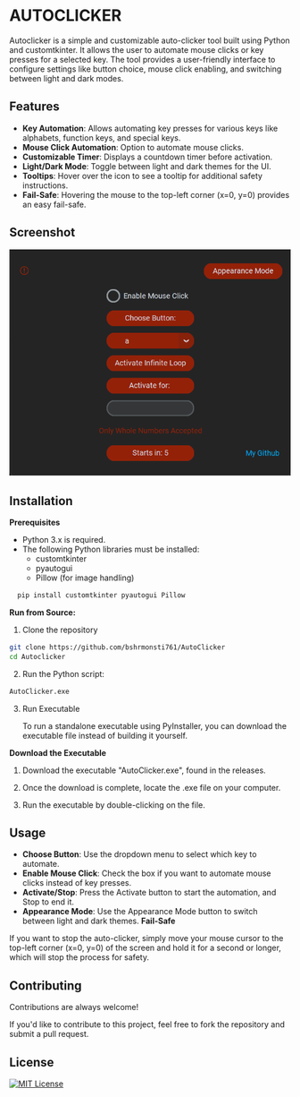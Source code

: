 
# AUTOCLICKER
Autoclicker is a simple and customizable auto-clicker tool built using Python and customtkinter. It allows the user to automate mouse clicks or key presses for a selected key. The tool provides a user-friendly interface to configure settings like button choice, mouse click enabling, and switching between light and dark modes.
##

## Features

- **Key Automation**: Allows automating key presses for various keys like alphabets, function keys, and special keys.
- **Mouse Click Automation**: Option to automate mouse clicks.
- **Customizable Timer**: Displays a countdown timer before activation.
- **Light/Dark Mode**: Toggle between light and dark themes for the UI.
- **Tooltips**: Hover over the icon to see a tooltip for additional safety instructions.
- **Fail-Safe**: Hovering the mouse to the top-left corner (x=0, y=0) provides an easy fail-safe.

## Screenshot

![image alt](https://github.com/bshrmonsti761/AutoClicker/blob/main/AutoClickerGUI.png?raw=true)


## Installation 
**Prerequisites** 
- Python 3.x is required.
- The following Python libraries must be installed:
  - customtkinter
  - pyautogui
  - Pillow (for image handling)
    
```bash
  pip install customtkinter pyautogui Pillow
```
**Run from Source:**
    
1. Clone the repository
```bash
git clone https://github.com/bshrmonsti761/AutoClicker
cd Autoclicker
```
2. Run the Python script:
```bash
AutoClicker.exe
```
3. Run Executable
    
    To run a standalone executable using PyInstaller,
    you can download the executable file instead    of building it yourself.
    
**Download the Executable**

1. Download the executable "AutoClicker.exe", found in the releases.

2. Once the download is complete, locate the .exe file
on your computer.

3. Run the executable by double-clicking on the file.
## Usage

- **Choose Button**: Use the dropdown menu to select which key to automate.
- **Enable Mouse Click**: Check the box if you want to automate mouse clicks instead of key presses.
- **Activate/Stop**: Press the Activate button to start the automation, and Stop to end it.
- **Appearance Mode**: Use the Appearance Mode button to switch between light and dark themes.
**Fail-Safe**

If you want to stop the auto-clicker, simply move your mouse cursor to the top-left corner (x=0, y=0) of the screen and hold it for a second or longer, which will stop the process for safety.


## Contributing

Contributions are always welcome!

If you'd like to contribute to this project, 
feel free to fork the repository and submit a pull request.



## License

[![MIT License](https://img.shields.io/badge/License-MIT-green.svg)](https://choosealicense.com/licenses/mit/)
